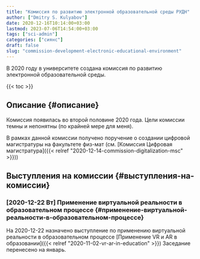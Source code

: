 ```yaml
---
title: "Комиссия по развитию электронной образовательной среды РУДН"
author: ["Dmitry S. Kulyabov"]
date: 2020-12-16T10:14:00+03:00
lastmod: 2023-07-06T14:54:00+03:00
tags: ["sci-admin"]
categories: ["сиянс"]
draft: false
slug: "commission-development-electronic-educational-environment"
---
```


В 2020 году в университете создана комиссия по развитию электронной образовательной среды.

<!--more-->

{{< toc >}}


## Описание {#описание}

Комиссия появилась во второй половине 2020 года.
Цели комиссии темны и непонятны (по крайней мере для меня).

В рамках данной комиссии получено поручение о создании цифровой магистратуры на факультете физ-мат (см. [Комиссия Цифровая магистратура]({{< relref "2020-12-14-commission-digitalization-msc" >}}))


## Выступления на комиссии {#выступления-на-комиссии}


### <span class="timestamp-wrapper"><span class="timestamp">[2020-12-22 Вт] </span></span> Применение виртуальной реальности в образовательном процессе {#применение-виртуальной-реальности-в-образовательном-процессе}

На 2020-12-22 назначено выступление по применению виртуальной реальности в образовательном процессе [Применение VR и AR в образовании]({{< relref "2020-11-02-vr-ar-in-education" >}})
Заседание перенесено на январь.
